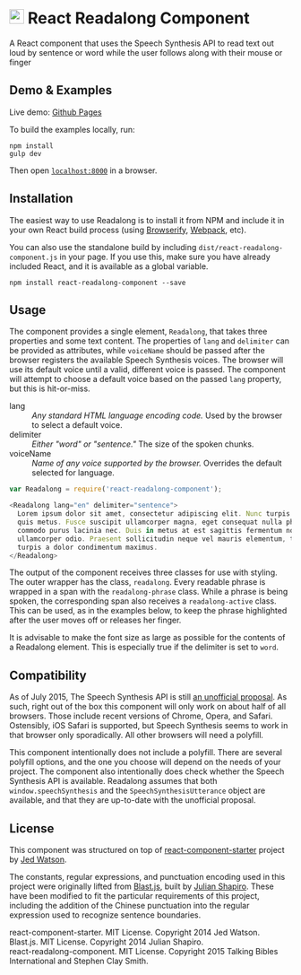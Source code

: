 #  <img src="https://avatars3.githubusercontent.com/u/12140183" width="26" height="26"> React Readalong Component

A React component that uses the Speech Synthesis API to read text out loud by sentence or word while the user follows
along with their mouse or finger


## Demo & Examples

Live demo: [Github Pages](http://talkingbibles.github.io/react-readalong-component/)

To build the examples locally, run:

```
npm install
gulp dev
```

Then open [`localhost:8000`](http://localhost:8000) in a browser.


## Installation

The easiest way to use Readalong is to install it from NPM and include it in your own React build process (using
[Browserify](http://browserify.org), [Webpack](http://webpack.github.io/), etc).

You can also use the standalone build by including `dist/react-readalong-component.js` in your page. If you use this,
make sure you have already included React, and it is available as a global variable.

```
npm install react-readalong-component --save
```

## Usage

The component provides a single element, `Readalong`, that takes three properties and some text content. The properties
of `lang` and `delimiter` can be provided as attributes, while `voiceName` should be passed after the browser registers
the available Speech Synthesis voices. The browser will use its default voice until a valid, different voice is passed.
The component will attempt to choose a default voice based on the passed `lang` property, but this is hit-or-miss.

<dl>
<dt>lang</dt><dd><em>Any standard HTML language encoding code.</em> Used by the browser to select a default voice.</dd>
<dt>delimiter</dt><dd><em>Either "word" or "sentence."</em> The size of the spoken chunks.</dd>
<dt>voiceName</dt><dd><em>Name of any voice supported by the browser.</em> Overrides the default selected for language.</dd>
</dl>

```javascript
var Readalong = require('react-readalong-component');

<Readalong lang="en" delimiter="sentence">
  Lorem ipsum dolor sit amet, consectetur adipiscing elit. Nunc turpis eros, interdum ut gravida ultrices, pellentesque
  quis metus. Fusce suscipit ullamcorper magna, eget consequat nulla pharetra at. Morbi luctus dapibus nulla, sit amet
  commodo purus lacinia nec. Duis in metus at est sagittis fermentum non dapibus ante. Nulla vitae sodales massa, ut
  ullamcorper odio. Praesent sollicitudin neque vel mauris elementum, tincidunt porta elit aliquet. Nullam tincidunt
  turpis a dolor condimentum maximus.
</Readalong>
```

The output of the component receives three classes for use with styling. The outer wrapper has the class,
`readalong`. Every readable phrase is wrapped in a span with the `readalong-phrase` class.
While a phrase is being spoken, the corresponding span also receives a `readalong-active` class. This
can be used, as in the examples below, to keep the phrase highlighted after the user moves off or releases her
finger.

It is advisable to make the font size as large as possible for the contents of a Readalong element. This is
especially true if the delimiter is set to `word`.


## Compatibility

As of July 2015, The Speech Synthesis API is still [an unofficial proposal](http://caniuse.com/#feat=speech-synthesis).
As such, right out of the box this component will only work on about half of all browsers. Those include recent versions
of Chrome, Opera, and Safari. Ostensibly, iOS Safari is supported, but Speech Synthesis seems to work in that browser
only sporadically. All other browsers will need a polyfill.

This component intentionally does not include a polyfill. There are several polyfill options, and the one you choose
will depend on the needs of your project. The component also intentionally does check whether the Speech Synthesis
API is available. Readalong assumes that both `window.speechSynthesis` and the `SpeechSynthesisUtterance` object are
available, and that they are up-to-date with the unofficial proposal.


## License

This component was structured on top of [react-component-starter](https://github.com/JedWatson/react-component-starter)
project by [Jed Watson](https://github.com/JedWatson).

The constants, regular expressions, and punctuation encoding used in this project were originally lifted from
[Blast.js](https://github.com/julianshapiro/blast), built by [Julian Shapiro](https://github.com/julianshapiro). These have
been modified to fit the particular requirements of this project, including the addition of the Chinese punctuation into the
regular expression used to recognize sentence boundaries.

react-component-starter. MIT License. Copyright 2014 Jed Watson.  
Blast.js. MIT License. Copyright 2014 Julian Shapiro.  
react-readalong-component. MIT License. Copyright 2015 Talking Bibles International and Stephen Clay Smith.

